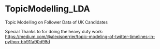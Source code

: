 # TopicModelling_LDA
 Topic Modelling on Follower Data of UK Candidates


Special Thanks to for doing the heavy duty work:
https://medium.com/@alexisperrier/topic-modeling-of-twitter-timelines-in-python-bb91fa90d98d
